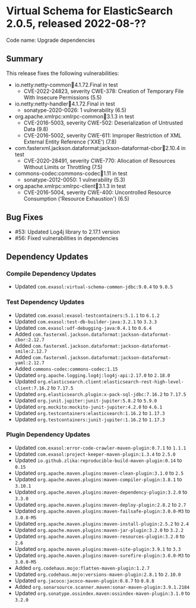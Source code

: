 # Virtual Schema for ElasticSearch 2.0.5, released 2022-08-??

Code name: Upgrade dependencies

## Summary

This release fixes the following vulnerabilities:

* io.netty:netty-common:jar:4.1.72.Final in test
    * CVE-2022-24823, severity CWE-378: Creation of Temporary File With Insecure Permissions (5.5)
* io.netty:netty-handler:jar:4.1.72.Final in test
    * sonatype-2020-0026: 1 vulnerability (6.5)
* org.apache.xmlrpc:xmlrpc-common:jar:3.1.3 in test
    * CVE-2016-5003, severity CWE-502: Deserialization of Untrusted Data (9.8)
    * CVE-2016-5002, severity CWE-611: Improper Restriction of XML External Entity Reference ('XXE') (7.8)
* com.fasterxml.jackson.dataformat:jackson-dataformat-cbor:jar:2.10.4 in test
    * CVE-2020-28491, severity CWE-770: Allocation of Resources Without Limits or Throttling (7.5)
* commons-codec:commons-codec:jar:1.11 in test
    * sonatype-2012-0050: 1 vulnerability (5.3)
* org.apache.xmlrpc:xmlrpc-client:jar:3.1.3 in test
    * CVE-2016-5004, severity CWE-400: Uncontrolled Resource Consumption ('Resource Exhaustion') (6.5)

## Bug Fixes

* #53: Updated Log4j library to 2.17.1 version
* #56: Fixed vulnerabilities in dependencies

## Dependency Updates

### Compile Dependency Updates

* Updated `com.exasol:virtual-schema-common-jdbc:9.0.4` to `9.0.5`

### Test Dependency Updates

* Updated `com.exasol:exasol-testcontainers:5.1.1` to `6.1.2`
* Updated `com.exasol:test-db-builder-java:3.2.1` to `3.3.3`
* Updated `com.exasol:udf-debugging-java:0.4.1` to `0.6.4`
* Added `com.fasterxml.jackson.dataformat:jackson-dataformat-cbor:2.12.7`
* Added `com.fasterxml.jackson.dataformat:jackson-dataformat-smile:2.12.7`
* Added `com.fasterxml.jackson.dataformat:jackson-dataformat-yaml:2.12.7`
* Added `commons-codec:commons-codec:1.15`
* Updated `org.apache.logging.log4j:log4j-api:2.17.0` to `2.18.0`
* Updated `org.elasticsearch.client:elasticsearch-rest-high-level-client:7.16.2` to `7.17.5`
* Updated `org.elasticsearch.plugin:x-pack-sql-jdbc:7.16.2` to `7.17.5`
* Updated `org.junit.jupiter:junit-jupiter:5.8.2` to `5.9.0`
* Updated `org.mockito:mockito-junit-jupiter:4.2.0` to `4.6.1`
* Updated `org.testcontainers:elasticsearch:1.16.2` to `1.17.3`
* Updated `org.testcontainers:junit-jupiter:1.16.2` to `1.17.3`

### Plugin Dependency Updates

* Updated `com.exasol:error-code-crawler-maven-plugin:0.7.1` to `1.1.1`
* Updated `com.exasol:project-keeper-maven-plugin:1.3.4` to `2.5.0`
* Updated `io.github.zlika:reproducible-build-maven-plugin:0.14` to `0.15`
* Updated `org.apache.maven.plugins:maven-clean-plugin:3.1.0` to `2.5`
* Updated `org.apache.maven.plugins:maven-compiler-plugin:3.8.1` to `3.10.1`
* Updated `org.apache.maven.plugins:maven-dependency-plugin:3.2.0` to `3.3.0`
* Updated `org.apache.maven.plugins:maven-deploy-plugin:2.8.2` to `2.7`
* Updated `org.apache.maven.plugins:maven-failsafe-plugin:3.0.0-M3` to `3.0.0-M5`
* Updated `org.apache.maven.plugins:maven-install-plugin:2.5.2` to `2.4`
* Updated `org.apache.maven.plugins:maven-jar-plugin:3.2.0` to `3.2.2`
* Updated `org.apache.maven.plugins:maven-resources-plugin:3.2.0` to `2.6`
* Updated `org.apache.maven.plugins:maven-site-plugin:3.9.1` to `3.3`
* Updated `org.apache.maven.plugins:maven-surefire-plugin:3.0.0-M3` to `3.0.0-M5`
* Added `org.codehaus.mojo:flatten-maven-plugin:1.2.7`
* Updated `org.codehaus.mojo:versions-maven-plugin:2.8.1` to `2.10.0`
* Updated `org.jacoco:jacoco-maven-plugin:0.8.7` to `0.8.8`
* Added `org.sonarsource.scanner.maven:sonar-maven-plugin:3.9.1.2184`
* Updated `org.sonatype.ossindex.maven:ossindex-maven-plugin:3.1.0` to `3.2.0`
